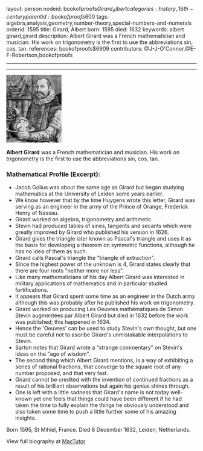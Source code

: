 layout: person
nodeid: bookofproofs$Girard_Albert
categories: history,16th-century
parentid: bookofproofs$600
tags: algebra,analysis,geometry,number-theory,special-numbers-and-numerals
orderid: 1595
title: Girard, Albert
born: 1595
died: 1632
keywords: albert girard,girard
description: Albert Girard was a French mathematician and musician. His work on trigonometry is the first to use the abbreviations sin, cos, tan.
references: bookofproofs$6909
contributors: @J-J-O'Connor,@E-F-Robertson,bookofproofs

---



---

![Girard_Albert.jpg](https://github.com/bookofproofs/bookofproofs.github.io/blob/main/_sources/_assets/images/portraits/Girard_Albert.jpg?raw=true)

**Albert Girard** was a French mathematician and musician. His work on trigonometry is the first to use the abbreviations sin, cos, tan.

### Mathematical Profile (Excerpt):
* Jacob Golius was about the same age as Girard but began studying mathematics at the University of Leiden some years earlier.
* We know however that by the time Huygens wrote this letter, Girard was serving as an engineer in the army of the Prince of Orange, Frederick Henry of Nassau.
* Girard worked on algebra, trigonometry and arithmetic.
* Stevin had produced tables of sines, tangents and secants which were greatly improved by Girard who published his version in 1626.
* Girard gives the triangle later known as Pascal's triangle and uses it as the basis for developing a theorem on symmetric functions, although he has no idea of them as such.
* Girard calls Pascal's triangle the "triangle of extraction".
* Since the highest power of the unknown is 4, Girard states clearly that there are four roots "neither more nor less".
* Like many mathematicians of his day Albert Girard was interested in military applications of mathematics and in particular studied fortifications.
* It appears that Girard spent some time as an engineer in the Dutch army although this was probably after he published his work on trigonometry.
* Girard worked on producing Les Oeuvres mathématiques de Simon Stevin augmentées par Albert Girard but died in 1632 before the work was published; this happened in 1634.
* Hence the 'Oeuvres' can be used to study Stevin's own thought, but one must be careful not to ascribe Girard's unmistakable interpolations to Stevin.
* Sarton notes that Girard wrote a "strange commentary" on Stevin's ideas on the "age of wisdom".
* The second thing which Albert Girard mentions, is a way of exhibiting a series of rational fractions, that converge to the square root of any number proposed, and that very fast.
* Girard cannot be credited with the invention of continued fractions as a result of his brilliant observations but again his genius shines through.
* One is left with a little sadness that Girard's name is not today well-known yet one feels that things could have been different if he had taken the time to fully explain the things he obviously understood and also taken some time to push a little further some of his amazing insights.

Born 1595, St Mihiel, France. Died 8 December 1632, Leiden, Netherlands.

View full biography at [MacTutor](https://mathshistory.st-andrews.ac.uk/Biographies/Girard_Albert/)
